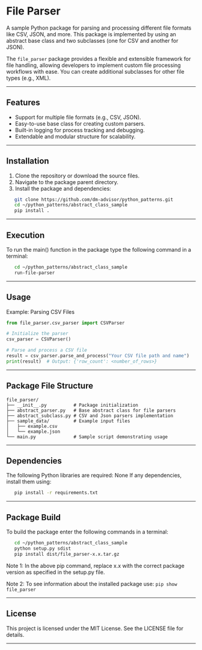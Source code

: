 # File Parser

A sample Python package for parsing and processing different file formats like CSV, JSON, and more.
This package is implemented by using an abstract base class and two subclasses (one for CSV and another for JSON).

The `file_parser` package provides a flexible and extensible framework for file handling, allowing developers to implement custom file processing workflows with ease. You can create additional subclasses for other file types (e.g., XML).

---

## Features

- Support for multiple file formats (e.g., CSV, JSON).
- Easy-to-use base class for creating custom parsers.
- Built-in logging for process tracking and debugging.
- Extendable and modular structure for scalability.

---

## Installation

1. Clone the repository or download the source files.
2. Navigate to the package parent directory.
3. Install the package and dependencies:

```bash
   git clone https://github.com/dm-advisor/python_patterns.git
   cd ~/python_patterns/abstract_class_sample
   pip install .
```

---

## Execution

To run the main() function in the package type the following command in a terminal:

```bash
   cd ~/python_patterns/abstract_class_sample
   run-file-parser
```

---

## Usage

Example: Parsing CSV Files

```python
from file_parser.csv_parser import CSVParser

# Initialize the parser
csv_parser = CSVParser()

# Parse and process a CSV file
result = csv_parser.parse_and_process("Your CSV file path and name")
print(result)  # Output: {'row_count': <number_of_rows>}
```

---

## Package File Structure

```plaintext
file_parser/
├── __init__.py          # Package initialization
├── abstract_parser.py   # Base abstract class for file parsers
├── abstract_subclass.py # CSV and Json parsers implementation
├── sample_data/         # Example input files
│   ├── example.csv
│   └── example.json
└── main.py              # Sample script demonstrating usage
```

---

## Dependencies

The following Python libraries are required:
None
If any dependencies, install them using:

```bash
   pip install -r requirements.txt
```

---

## Package Build

To build the package enter the following commands in a terminal:

```bash
   cd ~/python_patterns/abstract_class_sample
   python setup.py sdist
   pip install dist/file_parser-x.x.tar.gz
```
Note 1: In the above pip command, replace x.x with the correct package version as specified in the setup.py file.

Note 2: To see information about the installed package use: ``` pip show file_parser ```

---

## License

This project is licensed under the MIT License. See the LICENSE file for details.

---
